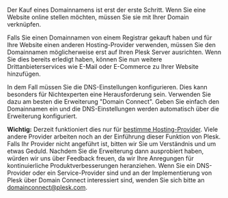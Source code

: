 Der Kauf eines Domainnamens ist erst der erste Schritt. Wenn Sie eine Website online stellen möchten, müssen Sie sie mit Ihrer Domain verknüpfen. 

Falls Sie einen Domainnamen von einem Registrar gekauft haben und für Ihre Website einen anderen Hosting-Provider verwenden, müssen Sie den Domainnamen möglicherweise erst auf Ihren Plesk Server ausrichten. Wenn Sie dies bereits erledigt haben, können Sie nun weitere Drittanbieterservices wie E-Mail oder E-Commerce zu Ihrer Website hinzufügen. 

In dem Fall müssen Sie die DNS-Einstellungen konfigurieren. Dies kann besonders für Nichtexperten eine Herausforderung sein. Verwenden Sie dazu am besten die Erweiterung "Domain Connect". Geben Sie einfach den Domainnamen ein und die DNS-Einstellungen werden automatisch über die Erweiterung konfiguriert. 

**Wichtig:** Derzeit funktioniert dies nur für [bestimme Hosting-Provider](https://www.domainconnect.org). Viele andere Provider arbeiten noch an der Einführung dieser Funktion von Plesk. Falls Ihr Provider nicht angeführt ist, bitten wir Sie um Verständnis und um etwas Geduld. Nachdem Sie die Erweiterung dann ausprobiert haben, würden wir uns über Feedback freuen, da wir Ihre Anregungen für kontinuierliche Produktverbesserungen heranziehen. Wenn Sie ein DNS-Provider oder ein Service-Provider sind und an der Implementierung von Plesk über Domain Connect interessiert sind, wenden Sie sich bitte an [domainconnect@plesk.com](mailto:domainconnect@plesk.com).